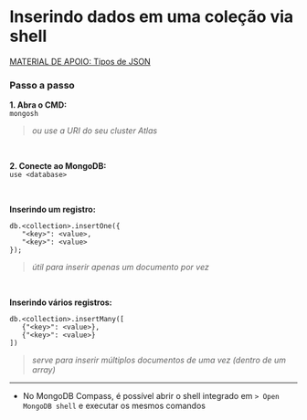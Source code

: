 # Inserindo dados em uma coleção via shell

[MATERIAL DE APOIO: Tipos de JSON](https://www.mongodb.com/pt-br/docs/manual/reference/bson-types)

### Passo a passo

**1. Abra o CMD:**  
`mongosh`

> _ou use a URI do seu cluster Atlas_

<br>

**2. Conecte ao MongoDB:**  
`use <database>`

<br>

**Inserindo um registro:**  
<pre><code>db.&lt;collection&gt;.insertOne({
   "&lt;key&gt;": &lt;value&gt;,
   "&lt;key&gt;": &lt;value&gt;
});
</code></pre>

> _útil para inserir apenas um documento por vez_

<br>

**Inserindo vários registros:**  
<pre><code>db.&lt;collection&gt;.insertMany([
   {"&lt;key&gt;": &lt;value&gt;},
   {"&lt;key&gt;": &lt;value&gt;}
])
</code></pre>


> _serve para inserir múltiplos documentos de uma vez (dentro de um array)_

---


* No MongoDB Compass, é possível abrir o shell integrado em `> Open MongoDB shell` e executar os mesmos comandos
